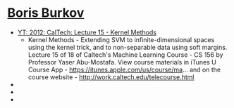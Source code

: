 # [Boris Burkov](http://burkov.net/2021-08-03-1/)

* [YT: 2012: CalTech:  Lecture 15 - Kernel Methods](https://www.youtube.com/watch?v=XUj5JbQihlU)
  * Kernel Methods - Extending SVM to infinite-dimensional spaces using the kernel trick, and to non-separable data using soft margins. Lecture 15 of 18 of Caltech's Machine Learning Course - CS 156 by Professor Yaser Abu-Mostafa. View course materials in iTunes U Course App - https://itunes.apple.com/us/course/ma... and on the course website - http://work.caltech.edu/telecourse.html 
* []()
* []()
* []()
 
